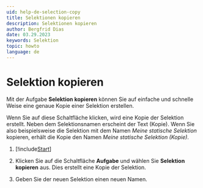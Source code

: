 ```yaml
---
uid: help-de-selection-copy
title: Selektionen kopieren
description: Selektionen kopieren
author: Bergfrid Dias
date: 03.29.2023
keywords: Selektion
topic: howto
language: de
---
```


# Selektion kopieren

Mit der Aufgabe **Selektion kopieren** können Sie auf einfache und schnelle Weise eine genaue Kopie einer Selektion erstellen.

Wenn Sie auf diese Schaltfläche klicken, wird eine Kopie der Selektion erstellt. Neben dem Selektionsnamen erscheint der Text (Kopie). Wenn Sie also beispielsweise die Selektion mit dem Namen *Meine statische Selektion* kopieren, erhält die Kopie den Namen *Meine statische Selektion (Kopie)*.

1. [!include[Start](../includes/steps-start-task.md)]

1. Klicken Sie auf die Schaltfläche **Aufgabe** und wählen Sie **Selektion kopieren** aus. Dies erstellt eine Kopie der Selektion.

1. Geben Sie der neuen Selektion einen neuen Namen.

<!-- Referenced links -->

<!-- Referenced images -->
